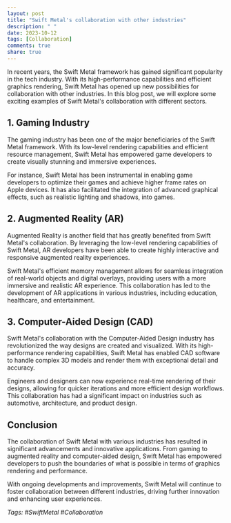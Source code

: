 ```yaml
---
layout: post
title: "Swift Metal's collaboration with other industries"
description: " "
date: 2023-10-12
tags: [Collaboration]
comments: true
share: true
---
```


In recent years, the Swift Metal framework has gained significant popularity in the tech industry. With its high-performance capabilities and efficient graphics rendering, Swift Metal has opened up new possibilities for collaboration with other industries. In this blog post, we will explore some exciting examples of Swift Metal's collaboration with different sectors.

## 1. Gaming Industry

The gaming industry has been one of the major beneficiaries of the Swift Metal framework. With its low-level rendering capabilities and efficient resource management, Swift Metal has empowered game developers to create visually stunning and immersive experiences.

For instance, Swift Metal has been instrumental in enabling game developers to optimize their games and achieve higher frame rates on Apple devices. It has also facilitated the integration of advanced graphical effects, such as realistic lighting and shadows, into games.

## 2. Augmented Reality (AR)

Augmented Reality is another field that has greatly benefited from Swift Metal's collaboration. By leveraging the low-level rendering capabilities of Swift Metal, AR developers have been able to create highly interactive and responsive augmented reality experiences.

Swift Metal's efficient memory management allows for seamless integration of real-world objects and digital overlays, providing users with a more immersive and realistic AR experience. This collaboration has led to the development of AR applications in various industries, including education, healthcare, and entertainment.

## 3. Computer-Aided Design (CAD)

Swift Metal's collaboration with the Computer-Aided Design industry has revolutionized the way designs are created and visualized. With its high-performance rendering capabilities, Swift Metal has enabled CAD software to handle complex 3D models and render them with exceptional detail and accuracy.

Engineers and designers can now experience real-time rendering of their designs, allowing for quicker iterations and more efficient design workflows. This collaboration has had a significant impact on industries such as automotive, architecture, and product design.

## Conclusion

The collaboration of Swift Metal with various industries has resulted in significant advancements and innovative applications. From gaming to augmented reality and computer-aided design, Swift Metal has empowered developers to push the boundaries of what is possible in terms of graphics rendering and performance.

With ongoing developments and improvements, Swift Metal will continue to foster collaboration between different industries, driving further innovation and enhancing user experiences.

*Tags: #SwiftMetal #Collaboration*